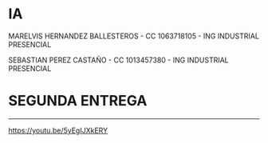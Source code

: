 # IA
MARELVIS HERNANDEZ BALLESTEROS - CC 1063718105 - ING INDUSTRIAL PRESENCIAL

SEBASTIAN PEREZ CASTAÑO - CC 1013457380 - ING INDUSTRIAL PRESENCIAL

# SEGUNDA ENTREGA
----------------------------------------------------------------------------
https://youtu.be/5yEgIJXkERY
